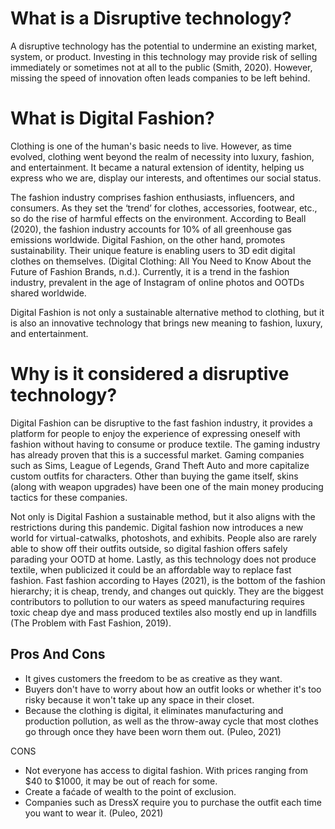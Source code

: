 # What is a Disruptive technology?
A disruptive technology has the potential to undermine an existing market, system, or product. Investing in this technology may provide risk of selling immediately or sometimes not at all to the public (Smith, 2020). However, missing the speed of innovation often leads companies to be left behind.

# What is Digital Fashion?
Clothing is one of the human's basic needs to live. However, as time evolved, clothing went beyond the realm of necessity into luxury, fashion, and entertainment. It became a natural extension of identity, helping us express who we are, display our interests, and oftentimes our social status. 

The fashion industry comprises fashion enthusiasts, influencers, and consumers. As they set the ‘trend’ for clothes, accessories, footwear, etc., so do the rise of harmful effects on the environment. According to Beall (2020), the fashion industry accounts for 10% of all greenhouse gas emissions worldwide. Digital Fashion, on the other hand, promotes sustainability. Their unique feature is enabling users to 3D edit digital clothes on themselves. (Digital Clothing: All You Need to Know About the Future of Fashion Brands, n.d.). Currently, it is a trend in the fashion industry, prevalent in the age of Instagram of online photos and OOTDs shared worldwide.

Digital Fashion is not only a sustainable alternative method to clothing, but it is also an innovative technology that brings new meaning to fashion, luxury, and entertainment. 

# Why is it considered a disruptive technology?
Digital Fashion can be disruptive to the fast fashion industry, it provides a platform for people to enjoy the experience of expressing oneself with fashion without having to consume or produce textile. The gaming industry has already proven that this is a successful market. Gaming companies such as Sims, League of Legends, Grand Theft Auto and more capitalize custom outfits for characters. Other than buying the game itself, skins (along with weapon upgrades) have been one of the main money producing tactics for these companies.

Not only is Digital Fashion a sustainable method, but it also aligns with the restrictions during this pandemic. Digital fashion now introduces a new world for virtual-catwalks, photoshots, and exhibits. People also are rarely able to show off their outfits outside, so digital fashion offers safely parading your OOTD at home. Lastly, as this technology does not produce textile, when publicized it could be an affordable way to replace fast fashion. Fast fashion according to Hayes (2021), is the bottom of the fashion hierarchy; it is cheap, trendy, and changes out quickly. They are the biggest contributors to pollution to our waters as speed manufacturing requires toxic cheap dye and mass produced textiles also mostly end up in landfills (The Problem with Fast Fashion, 2019).
## Pros And Cons

- It gives customers the freedom to be as creative as they want.
- Buyers don't have to worry about how an outfit looks or whether it's too risky because it won't take up any space in their closet.
- Because the clothing is digital, it eliminates manufacturing and production pollution, as well as the throw-away cycle that most clothes go through once they have been worn them out. (Puleo, 2021)

CONS
- Not everyone has access to digital fashion. With prices ranging from $40 to $1000, it may be out of reach for some.
- Create a faćade of wealth to the point of exclusion.
- Companies such as DressX require you to purchase the outfit each time you want to wear it. (Puleo, 2021)
